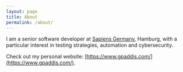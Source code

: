```yaml
---
layout: page
title: About
permalink: /about/
---
```


I am a senior software developer at [Sapiens Germany](https://dach.sapiens.com/), Hamburg, with
a particular interest in testing strategies, automation and cybersecurity.

Check out my personal website: [https://www.gpaddis.com/](https://www.gpaddis.com/).
